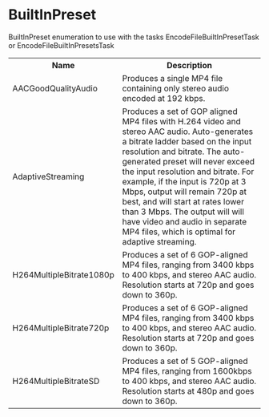 

# BuiltInPreset

BuiltInPreset enumeration to use with the tasks EncodeFileBuiltInPresetTask or EncodeFileBuiltInPresetsTask

<table>
 <tr>
  <th>Name</th>
  <th>Description</th>
 </tr>
 <tr>
  <td>AACGoodQualityAudio</td>
  <td>Produces a single MP4 file containing only stereo audio encoded at 192 kbps.</td>
 </tr>
 <tr>
  <td>AdaptiveStreaming</td>
  <td>Produces a set of GOP aligned MP4 files with H.264 video and stereo AAC audio. Auto-generates a bitrate ladder based on the input resolution and bitrate. The auto-generated preset will never exceed the input resolution and bitrate. For example, if the input is 720p at 3 Mbps, output will remain 720p at best, and will start at rates lower than 3 Mbps. The output will will have video and audio in separate MP4 files, which is optimal for adaptive streaming.</td>
 </tr>
 <tr>
  <td>H264MultipleBitrate1080p</td>
  <td>Produces a set of 6 GOP-aligned MP4 files, ranging from 3400 kbps to 400 kbps, and stereo AAC audio. Resolution starts at 720p and goes down to 360p.</td>
 </tr>
 <tr>
  <td>H264MultipleBitrate720p</td>
  <td>Produces a set of 6 GOP-aligned MP4 files, ranging from 3400 kbps to 400 kbps, and stereo AAC audio. Resolution starts at 720p and goes down to 360p.</td>
 </tr>
 <tr>
  <td>H264MultipleBitrateSD</td>
  <td>Produces a set of 5 GOP-aligned MP4 files, ranging from 1600kbps to 400 kbps, and stereo AAC audio. Resolution starts at 480p and goes down to 360p.</td>
 </tr>
</table>
